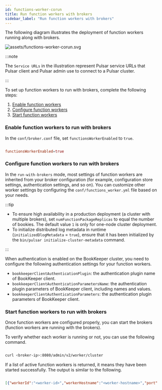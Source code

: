```yaml
---
id: functions-worker-corun
title: Run function workers with brokers
sidebar_label: "Run function workers with brokers"
---
```


The following diagram illustrates the deployment of function workers running along with brokers. 

![assets/functions-worker-corun.svg](/assets/function-workers-corun.svg)

:::note
 
The `Service URLs` in the illustration represent Pulsar service URLs that Pulsar client and Pulsar admin use to connect to a Pulsar cluster.

:::

To set up function workers to run with brokers, complete the following steps:
1. [Enable function workers](#enable-function-workers-to-run-with-brokers)
2. [Configure function workers](#configure-function-workers-to-run-with-brokers)
3. [Start function workers](#start-function-workers-to-run-with-brokers)


### Enable function workers to run with brokers

In the `conf/broker.conf` file, set `functionsWorkerEnabled` to `true`.

```conf

functionsWorkerEnabled=true

```

### Configure function workers to run with brokers

In the `run-with-brokers` mode, most settings of function workers are inherited from your broker configuration (for example, configuration store settings, authentication settings, and so on). You can customize other worker settings by configuring the `conf/functions_worker.yml` file based on your needs. 

:::tip

- To ensure high availability in a production deployment (a cluster with multiple brokers), set `numFunctionPackageReplicas` to equal the number of bookies. The default value `1` is only for one-node cluster deployment. 
- To initialize distributed log metadata in runtime (`initializedDlogMetadata` = `true`), ensure that it has been initialized by the `bin/pulsar initialize-cluster-metadata` command.

:::

When authentication is enabled on the BookKeeper cluster, you need to configure the following authentication settings for your function workers.
- `bookkeeperClientAuthenticationPlugin`: the authentication plugin name of BookKeeper client.
- `bookkeeperClientAuthenticationParametersName`: the authentication plugin parameters of BookKeeper client, including names and values.
- `bookkeeperClientAuthenticationParameters`: the authentication plugin parameters of BookKeeper client.

### Start function workers to run with brokers

Once function workers are configured properly, you can start the brokers (function workers are running with the brokers).

To verify whether each worker is running or not, you can use the following command.

```bash

curl <broker-ip>:8080/admin/v2/worker/cluster

```

If a list of active function workers is returned, it means they have been started successfully. The output is similar to the following.

```json

[{"workerId":"<worker-id>","workerHostname":"<worker-hostname>","port":8080}]

```